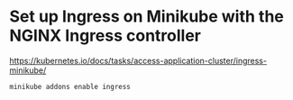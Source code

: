 # Set up Ingress on Minikube with the NGINX Ingress controller
https://kubernetes.io/docs/tasks/access-application-cluster/ingress-minikube/

```
minikube addons enable ingress
```